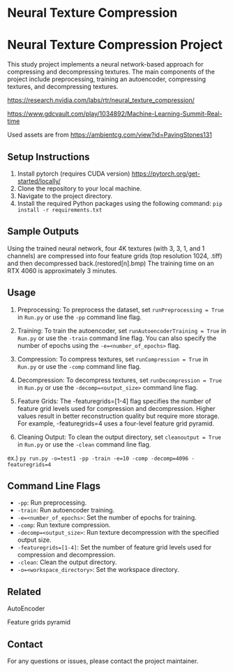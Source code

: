 # Neural Texture Compression

Neural Texture Compression Project
==========================

This study project implements a neural network-based approach for compressing and decompressing textures. The main components of the project include preprocessing, training an autoencoder, compressing textures, and decompressing textures.

https://research.nvidia.com/labs/rtr/neural_texture_compression/

https://www.gdcvault.com/play/1034892/Machine-Learning-Summit-Real-time

Used assets are from https://ambientcg.com/view?id=PavingStones131

Setup Instructions
------------------
1. Install pytorch (requires CUDA version)  https://pytorch.org/get-started/locally/
2. Clone the repository to your local machine.
3. Navigate to the project directory.
4. Install the required Python packages using the following command:
`pip install -r requirements.txt`

Sample Outputs
--------------
Using the trained neural network, four 4K textures (with 3, 3, 1, and 1 channels) are compressed into four feature grids (top resolution 1024, .tiff) and then decompressed back.(restored[n].bmp) The training time on an RTX 4060 is approximately 3 minutes.

Usage
-----
1. Preprocessing:
To preprocess the dataset, set `runPreprocessing = True` in `Run.py` or use the `-pp` command line flag.

2. Training:
To train the autoencoder, set `runAutoencoderTraining = True` in `Run.py` or use the `-train` command line flag. You can also specify the number of epochs using the `-e=<number_of_epochs>` flag.

3. Compression:
To compress textures, set `runCompression = True` in `Run.py` or use the `-comp` command line flag.

4. Decompression:
To decompress textures, set `runDecompression = True` in `Run.py` or use the `-decomp=<output_size>` command line flag.

5. Feature Grids:
The -featuregrids=[1-4] flag specifies the number of feature grid levels used for compression and decompression. Higher values result in better reconstruction quality but require more storage. For example, -featuregrids=4 uses a four-level feature grid pyramid.

6. Cleaning Output:
To clean the output directory, set `cleanoutput = True` in `Run.py` or use the `-clean` command line flag.

ex.) `py run.py -o=test1 -pp -train -e=10 -comp -decomp=4096 -featuregrids=4`



Command Line Flags
------------------
- `-pp`: Run preprocessing.
- `-train`: Run autoencoder training.
- `-e=<number_of_epochs>`: Set the number of epochs for training.
- `-comp`: Run texture compression.
- `-decomp=<output_size>`: Run texture decompression with the specified output size.
- `-featuregrids=[1-4]`: Set the number of feature grid levels used for compression and decompression.
- `-clean`: Clean the output directory.
- `-o=<workspace_directory>`: Set the workspace directory.

Related
------------------
AutoEncoder

Feature grids pyramid

Contact
-------
For any questions or issues, please contact the project maintainer.
